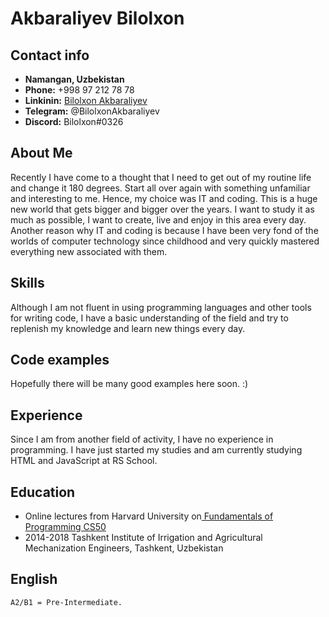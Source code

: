 # Akbaraliyev Bilolxon

## Contact info

- **Namangan, Uzbekistan**
- **Phone:** +998 97 212 78 78
- **Linkinin:** [Bilolxon Akbaraliyev](https://www.linkedin.com/in/bilolxon-akbaraliyev-571a97200/)
- **Telegram:** @BilolxonAkbaraliyev
- **Discord:** Bilolxon#0326

## Аbout Me

Recently I have come to a thought that I need to get out of my routine life and change it 180 degrees. Start all over again with something unfamiliar and interesting to me. Hence, my choice was IT and coding. This is a huge new world that gets bigger and bigger over the years. I want to study it as much as possible, I want to create, live and enjoy in this area every day. Another reason why IT and coding is because I have been very fond of the worlds of computer technology since childhood and very quickly mastered everything new associated with them.

## Skills

Although I am not fluent in using programming languages and other tools for writing code, I have a basic understanding of the field and try to replenish my knowledge and learn new things every day.

## Code examples

Hopefully there will be many good examples here soon. :)

## Experience

Since I am from another field of activity, I have no experience in programming. I have just started my studies and am currently studying HTML and JavaScript at RS School.

## Education

- Online lectures from Harvard University on[ Fundamentals of Programming CS50](https://www.youtube.com/watch?v=SW_UCzFO7X0&t=176s)
- 2014-2018 Tashkent Institute of Irrigation and Agricultural Mechanization Engineers, Tashkent, Uzbekistan


## English

    A2/B1 = Pre-Intermediate.
